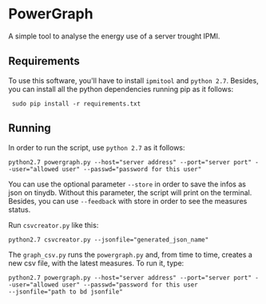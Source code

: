 # PowerGraph

A simple tool to analyse the energy use of a server trought IPMI.

## Requirements
To use this software, you'll have to install ```ipmitool``` and ```python 2.7```.
Besides, you can install all the python dependencies running pip as it follows:

```
 sudo pip install -r requirements.txt
```

## Running
In order to run the script, use ```python 2.7``` as it follows:

```
python2.7 powergraph.py --host="server address" --port="server port" --user="allowed user" --passwd="password for this user"
```
You can use the optional parameter ```--store``` in order to save
the infos as json on tinydb. Without this parameter, the script will
print on the terminal. Besides, you can use ```--feedback``` with store
in order to see the measures status.

Run ```csvcreator.py``` like this:

```
python2.7 csvcreator.py --jsonfile="generated_json_name"
```

The ```graph_csv.py``` runs the ```powergraph.py``` and, from time
to time, creates a new csv file, with the latest measures. To run it,
type:

```
python2.7 powergraph.py --host="server address" --port="server port" --user="allowed user" --passwd="password for this user 
--jsonfile="path to bd jsonfile"
```
